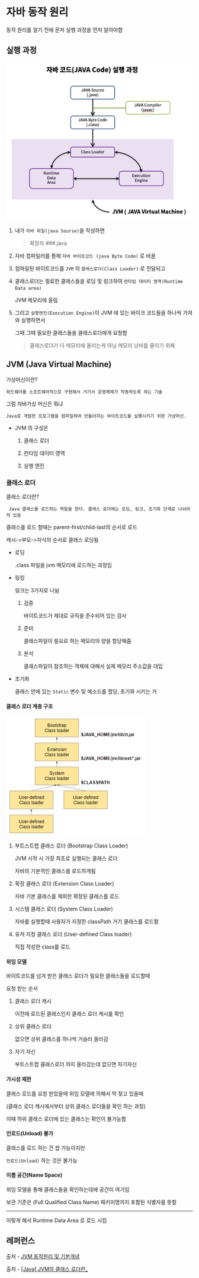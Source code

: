 # 자바 동작 원리

동작 원리를 알기 전에 문저 실행 과정을 먼저 알아야함

## 실행 과정

![그림](/study/pic/java_code.PNG)

1. 내가 `자바 파일(java Sourse)`을 작성하면

   > 확장자 ###.java

1. 자바 컴파일러를 통해 `자바 바이트코드 (java Byte Code)` 로 바꿈

1. 컴파일된 바이트코드를 `JVM` 의 `클래스로더(Class Loader)` 로 전달되고

1. 클래스로더는 필료한 클래스들을 로딩 및 링크하여 `런타임 데이터 영역(Runtime Data area)`

   JVM 메모리에 올림

1. 그리고 `실행엔진(Execution Engine)`이 JVM 에 있는 바이크 코드들을 하나씩 가져와 실행하면서

   그때 그때 필요한 클래스들을 클래스로더에게 요청함

   > 클래스로더가 다 메모리에 올리는게 아님 메모리 낭비를 줄이기 위해

## JVM (Java Virtual Machine)

가상머신이란?

    하드웨어를 소프트웨어적으로 구현해서 거기서 운영체제가 작동하도록 하는 기술

그럼 자바가상 머신은 뭐냐

    Java로 개발한 프로그램을 컴파일하여 만들어지는 바이트코드를 실행시키기 위한 가상머신.

- JVM 의 구성은

  1. 클래스 로더

  2. 런타임 데이터 영역

  3. 실행 엔진

### 클래스 로더

클래스 로더란?

     Java 클래스를 로드하는 역할을 한다. 클래스 로더에는 로딩, 링크, 초기화 단계로 나뉘어져 있음

클래스를 로드 할때는 parent-first/child-last의 순서로 로드

캐시->부모->자식의 순서로 클래스 로딩됨

- 로딩

  .class 파일을 jvm 메모리에 로드하는 과정임

- 링킹

  링크는 3가지로 나뉨

  1. 검증

     바이트코드가 제대로 규칙을 준수되어 있는 검사

  1. 준비

     클래스파일이 필요로 하는 메모리의 양을 할당해줌

  1. 분석

     클래스파일이 참조하는 객체에 대해서 실제 메모리 주소값을 대입

- 초기화

  클래스 안에 있는 `Static` 변수 및 메소드를 할당, 초기화 시키는 거

#### 클래스 로더 계층 구조

![클래스로더 사진](/study/pic/classLoader.png)

1. 부트스트랩 클래스 로더 (Bootstrap Class Loader)

   JVM 시작 시 가장 최초로 실행되는 클래스 로더

   자바의 기본적인 클래스를 로드하게됨

2. 확장 클래스 로더 (Extension Class Loader)

   자바 기본 클래스를 제외한 확장된 클래스를 로드

3. 시스템 클래스 로더 (System Class Loader)

   자바를 실행할때 사용자가 지정한 classPath 거기 클래스를 로드함

4. 유저 지정 클래스 로더 (User-defined Class loader)

   직접 작성한 class를 로드

#### 위임 모델

바이트코드를 넘겨 받은 클래스 로더가 필요한 클래스들을 로드할때

요청 받는 순서

1. 클래스 로더 캐시

   이전에 로드된 클래스인지 클래스 로더 캐시를 확인

1. 상위 클래스 로더

   없으면 상위 클래스를 하나씩 거슬러 올라감

1. 자기 자신

   부트스트랩 클래스로더 까지 올라갔는데 없으면 자기자신

#### 가시성 제한

클래스 로드를 요청 받았을때 위임 모델에 의해서 막 찾고 있을때

(클래스 로더 캐시에서부터 상위 클래스 로더들을 확인 하는 과정)

이때 하위 클래스 로더에 있는 클래스는 확인이 불가능함

#### 언로드(Unload) 불가

클래스를 로드 하는 건 쌉 가능이지만

`언로드(Unload)` 하는 것은 불가능

#### 이름 공간(Name Space)

<!-- 로드된 클래스들을 보관하는 공간?? -->

위임 모델을 통해 클래스들을 확인하는데에 공간이 여기임

보관 기준은 (Full Qualified Class Name) 패키미명까지 포함된 식별자를 뜻함

---

이렇게 해서 Runtime Data Area 로 로드 시킴

## 레퍼런스

출처 - [JVM 동작원리 및 기본개념](https://steady-snail.tistory.com/67)

출처 - [[Java] JVM의 클래스 로더란\_](https://steady-coding.tistory.com/593)
